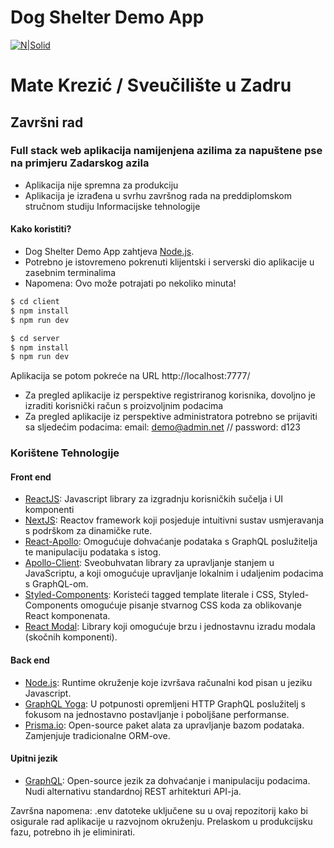 # Dog Shelter Demo App

[![N|Solid](https://cldup.com/dTxpPi9lDf.thumb.png)](https://nodesource.com/products/nsolid)

# Mate Krezić / Sveučilište u Zadru
## Završni rad
###  Full stack web aplikacija namijenjena azilima za napuštene pse na primjeru Zadarskog azila 

  - Aplikacija nije spremna za produkciju
  - Aplikacija je izrađena u svrhu završnog rada na preddiplomskom stručnom studiju Informacijske tehnologije


#### Kako koristiti?

   - Dog Shelter Demo App zahtjeva [Node.js](https://nodejs.org/).
   - Potrebno je istovremeno pokrenuti klijentski i serverski dio aplikacije u zasebnim terminalima
   - Napomena: Ovo može potrajati po nekoliko minuta!

```sh
$ cd client
$ npm install
$ npm run dev
```

```sh
$ cd server
$ npm install
$ npm run dev
```

Aplikacija se potom pokreće na URL http://localhost:7777/

- Za pregled aplikacije iz perspektive registriranog korisnika, dovoljno je izraditi korisnički račun s proizvoljnim podacima
- Za pregled aplikacije iz perspektive administratora potrebno se prijaviti sa sljedećim podacima: email: demo@admin.net // password: d123

### Korištene Tehnologije
#### Front end
* [ReactJS](https://reactjs.org/): Javascript library za izgradnju korisničkih sučelja i UI komponenti
* [NextJS](https://nextjs.org/): Reactov framework koji posjeduje intuitivni sustav usmjeravanja s podrškom za dinamičke rute.
* [React-Apollo](https://github.com/apollographql/react-apollo): Omogućuje dohvaćanje podataka s GraphQL poslužitelja te manipulaciju podataka s istog.
* [Apollo-Client](https://www.apollographql.com/docs/react/api/core/ApolloClient/): Sveobuhvatan library za upravljanje stanjem u JavaScriptu, a koji omogućuje upravljanje lokalnim i udaljenim podacima s GraphQL-om.
* [Styled-Components](https://www.styled-components.com/): Koristeći tagged template literale i CSS, Styled-Components omogućuje pisanje stvarnog CSS koda za oblikovanje React komponenata.
* [React Modal](https://www.npmjs.com/package/react-modal): Library koji omogućuje brzu i jednostavnu izradu modala (skočnih komponenti).

#### Back end

* [Node.js](https://nodejs.org/): Runtime okruženje koje izvršava računalni kod pisan u jeziku Javascript.  
* [GraphQL Yoga](https://www.npmjs.com/package/graphql-yoga): U potpunosti opremljeni HTTP GraphQL poslužitelj s fokusom na jednostavno postavljanje i poboljšane performanse.
* [Prisma.io](https://www.prisma.io/): Open-source paket alata za upravljanje bazom podataka. Zamjenjuje tradicionalne ORM-ove.

#### Upitni jezik

* [GraphQL](https://graphql.org/): Open-source jezik za dohvaćanje i manipulaciju podacima. Nudi alternativu standardnoj REST arhitekturi API-ja.

Završna napomena: .env datoteke uključene su u ovaj repozitorij kako bi osigurale rad aplikacije u razvojnom okruženju. Prelaskom u produkcijsku fazu, potrebno ih je eliminirati.
